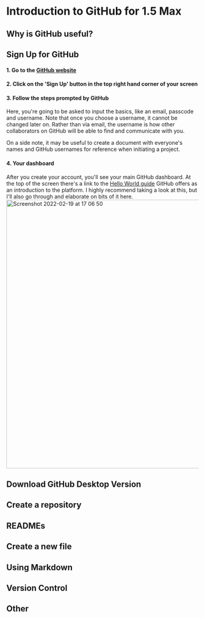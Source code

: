 # Introduction to GitHub for 1.5 Max
## Why is GitHub useful?
## Sign Up for GitHub
#### 1. Go to the [GitHub website](https://github.com/)
#### 2. Click on the 'Sign Up' button in the top right hand corner of your screen
#### 3. Follow the steps prompted by GitHub
Here, you're going to be asked to input the basics, like an email, passcode and username. Note that once you choose a username, it cannot be changed later on. Rather than via email, the username is how other collaborators on GitHub will be able to find and communicate with you. 

On a side note, it may be useful to create a document with everyone's names and GitHub usernames for reference when initiating a project.
#### 4. Your dashboard
After you create your account, you'll see your main GitHub dashboard. At the top of the screen there's a link to the [Hello World guide](https://docs.github.com/en/get-started/quickstart/hello-world) GitHub offers as an introduction to the platform. I highly recommend taking a look at this, but I'll also go through and elaborate on bits of it here.
<img width="704" alt="Screenshot 2022-02-19 at 17 06 50" src="https://user-images.githubusercontent.com/91272561/154811337-a2f61e16-611e-4b78-8389-f3557ca9fb56.png">

## Download GitHub Desktop Version
## Create a repository
## READMEs
## Create a new file
## Using Markdown
## Version Control

## Other

